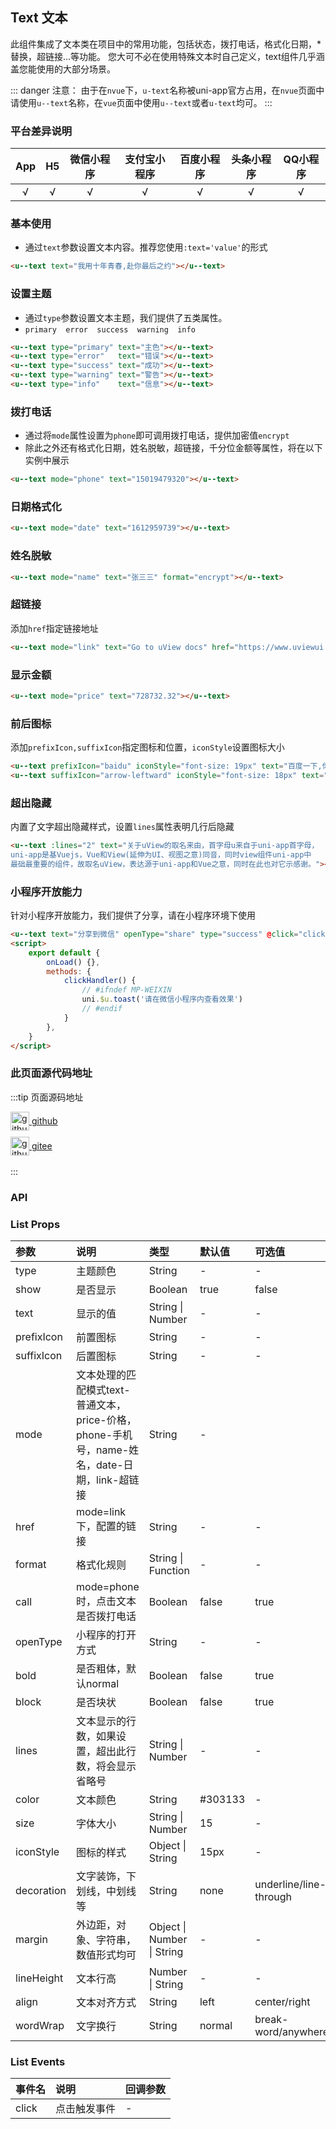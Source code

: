 ## Text 文本 <to-api/>

<demo-model url="/pages/componentsC/text/text"></demo-model>

此组件集成了文本类在项目中的常用功能，包括状态，拨打电话，格式化日期，*替换，超链接...等功能。
您大可不必在使用特殊文本时自己定义，text组件几乎涵盖您能使用的大部分场景。

::: danger 注意：
由于在`nvue`下，`u-text`名称被uni-app官方占用，在`nvue`页面中请使用`u--text`名称，在`vue`页面中使用`u--text`或者`u-text`均可。
:::

### 平台差异说明

|App|H5	|微信小程序	|支付宝小程序		|百度小程序	|头条小程序	|QQ小程序	|
|:-:|:-:|:-:		|:-:			|:-:		|:-:		|:-:		|
|√	|√	|√			|√				|√			|√			|√			|

### 基本使用

- 通过`text`参数设置文本内容。推荐您使用`:text='value'`的形式

```html
<u--text text="我用十年青春,赴你最后之约"></u--text>
```
### 设置主题

- 通过`type`参数设置文本主题，我们提供了五类属性。
- `primary  error  success  warning  info`

```html
<u--text type="primary" text="主色"></u--text>
<u--text type="error"   text="错误"></u--text>
<u--text type="success" text="成功"></u--text>
<u--text type="warning" text="警告"></u--text>
<u--text type="info"    text="信息"></u--text>
```
### 拨打电话

- 通过将`mode`属性设置为`phone`即可调用拨打电话，提供加密值`encrypt`
- 除此之外还有格式化日期，姓名脱敏，超链接，千分位金额等属性，将在以下实例中展示

```html
<u--text mode="phone" text="15019479320"></u--text>
```

### 日期格式化

```html
<u--text mode="date" text="1612959739"></u--text>
```
### 姓名脱敏

```html
<u--text mode="name" text="张三三" format="encrypt"></u--text>
```

### 超链接
添加`href`指定链接地址

```html
<u--text mode="link" text="Go to uView docs" href="https://www.uviewui.com" ></u--text>
```
### 显示金额

```html
<u--text mode="price" text="728732.32"></u--text>
```
### 前后图标
添加`prefixIcon,suffixIcon`指定图标和位置，`iconStyle`设置图标大小
```html
<u--text prefixIcon="baidu" iconStyle="font-size: 19px" text="百度一下,你就知道"></u--text>
<u--text suffixIcon="arrow-leftward" iconStyle="font-size: 18px" text="查看更多"></u--text>
```

### 超出隐藏
内置了文字超出隐藏样式，设置`lines`属性表明几行后隐藏
```html
<u--text :lines="2" text="关于uView的取名来由，首字母u来自于uni-app首字母，
uni-app是基Vuejs，Vue和View(延伸为UI、视图之意)同音，同时view组件uni-app中
最础最重要的组件，故取名uView，表达源于uni-app和Vue之意，同时在此也对它示感谢。"></u--text>
```

### 小程序开放能力
针对小程序开放能力，我们提供了分享，请在小程序环境下使用
```html
<u--text text="分享到微信" openType="share" type="success" @click="clickHandler"></u--text>
<script>
	export default {
		onLoad() {},
		methods: {
			clickHandler() {
				// #ifndef MP-WEIXIN
				uni.$u.toast('请在微信小程序内查看效果')
				// #endif
			}
		},
	}
</script>
```

### 此页面源代码地址

:::tip 页面源码地址
<br/>

<a href="https://github.com/umicro/uView2.0/blob/master/pages/componentsC/text/text.nvue" target="_blank" style="display: flex;align-items: center">
   <img height="30" src="https://vkceyugu.cdn.bspapp.com/VKCEYUGU-8f7e1d02-dcb1-46ba-90db-ae32fea44f22/4b2bf3e5-68ad-4a15-b0d1-00b7a5246eab.png" title="github" width="30"/>&nbsp;github
</a>

<a href="https://gitee.com/umicro/uView2.0/blob/master/pages/componentsC/text/text.nvue" target="_blank" style="display: flex;align-items: center;margin-top: 10px">
   <img height="30" src="https://vkceyugu.cdn.bspapp.com/VKCEYUGU-8f7e1d02-dcb1-46ba-90db-ae32fea44f22/0d0bc2dc-64e3-4ea1-a641-9c23d198e36d.png" title="github" width="30"/>&nbsp;gitee
</a>

<br/>
:::

### API

### List Props

| 参数		| 说明																					| 类型									| 默认值		|  可选值				|
|:-			|:-																						|:-										|:-			|:-						|
| type		| 主题颜色																				| String								| -			| -						|
| show		| 是否显示																				| Boolean								| true		| false					|
| text		| 显示的值																				| String &#124; Number					| -			| -						|
| prefixIcon| 前置图标																				| String								| -			| -						|
| suffixIcon| 后置图标																				| String								| -			| -						|
| mode		| 文本处理的匹配模式text-普通文本，price-价格，phone-手机号，name-姓名，date-日期，link-超链接	| String								| -			|						|
| href		| mode=link下，配置的链接																	| String								| -			| -						|
| format	| 格式化规则																				| String &#124; Function				| -			| -						|
| call		| mode=phone时，点击文本是否拨打电话														| Boolean								| false		| true					|
| openType	| 小程序的打开方式													    					| String								| -			| -						|
| bold		| 是否粗体，默认normal																	| Boolean								| false		| true					|
| block		| 是否块状																				| Boolean								| false		| true					|
| lines		| 文本显示的行数，如果设置，超出此行数，将会显示省略号						    				| String &#124; Number					| -			| -						|
| color		| 文本颜色																				| String								| #303133	| -						|
| size		| 字体大小																				| String &#124; Number					| 15		| -						|
| iconStyle	| 图标的样式																				| Object &#124; String					| 15px		| -						|
| decoration| 文字装饰，下划线，中划线等																| String								| none		| underline/line-through|
| margin	| 外边距，对象、字符串，数值形式均可												    		| Object &#124; Number &#124; String	| -			| -						|
| lineHeight| 文本行高																				| Number &#124; String					| -			| -						|
| align		| 文本对齐方式																			| String								| left		| center/right			|
| wordWrap	| 文字换行																				| String								| normal	| break-word/anywhere	|


### List Events

|事件名	|说明			|回调参数	|
|:-		|:-				|:-			|
| click	| 点击触发事件	| -			|

